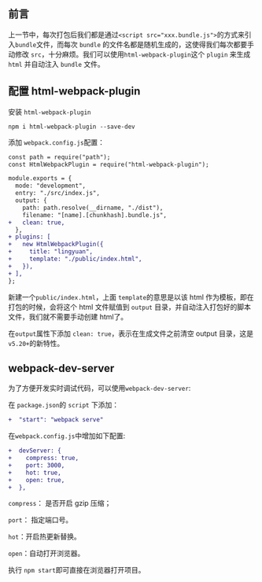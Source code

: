 ## 前言

上一节中，每次打包后我们都是通过`<script src="xxx.bundle.js">`的方式来引入`bundle`文件，而每次 `bundle` 的文件名都是随机生成的，这使得我们每次都要手动修改 `src`，十分麻烦。我们可以使用`html-webpack-plugin`这个 `plugin` 来生成 `html` 并自动注入 `bundle` 文件。

## 配置 html-webpack-plugin

安装 `html-webpack-plugin`

```shell
npm i html-webpack-plugin --save-dev
```

添加 `webpack.config.js`配置：

```diff
const path = require("path");
const HtmlWebpackPlugin = require("html-webpack-plugin");

module.exports = {
  mode: "development",
  entry: "./src/index.js",
  output: {
    path: path.resolve(__dirname, "./dist"),
    filename: "[name].[chunkhash].bundle.js",
+   clean: true,
  },
+ plugins: [
+   new HtmlWebpackPlugin({
+     title: "lingyuan",
+     template: "./public/index.html",
+   }),
+ ],
};

```

新建一个`public/index.html`，上面 `template`的意思是以该 html 作为模板，即在打包的时候，会将这个 html 文件赋值到 `output` 目录，并自动注入打包好的脚本文件，我们就不需要手动创建 html了。

在`output`属性下添加 `clean: true`，表示在生成文件之前清空 output 目录，这是 `v5.20+`的新特性。

## webpack-dev-server

为了方便开发实时调试代码，可以使用`webpack-dev-server`:

在 `package.json`的 `script` 下添加：

```diff
+  "start": "webpack serve"
```

在`webpack.config.js`中增加如下配置:

```diff
+  devServer: {
+    compress: true,
+    port: 3000,
+    hot: true,
+    open: true,
+  },
```

`compress`： 是否开启 gzip 压缩；

`port`： 指定端口号。

`hot`：开启热更新替换。

`open`：自动打开浏览器。

执行 `npm start`即可直接在浏览器打开项目。
